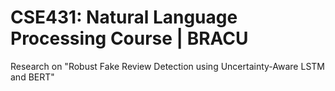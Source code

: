 # CSE431: Natural Language Processing Course | BRACU
Research on "Robust Fake Review Detection using Uncertainty-Aware LSTM and BERT"

